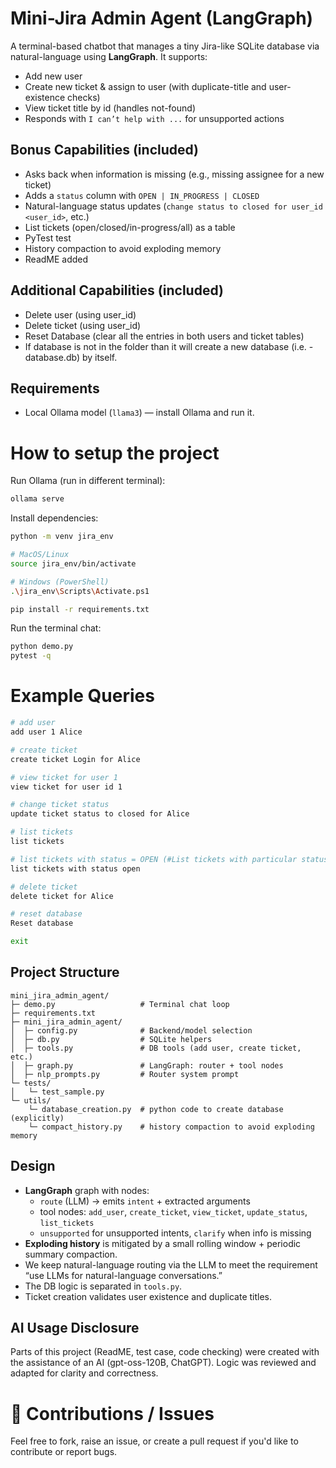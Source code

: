 # Mini-Jira Admin Agent (LangGraph)

A terminal-based chatbot that manages a tiny Jira-like SQLite database via natural-language using **LangGraph**.
It supports:
- Add new user
- Create new ticket & assign to user (with duplicate-title and user-existence checks)
- View ticket title by id (handles not-found)
- Responds with `I can’t help with ...` for unsupported actions

## Bonus Capabilities (included)
- Asks back when information is missing (e.g., missing assignee for a new ticket)
- Adds a `status` column with `OPEN | IN_PROGRESS | CLOSED`
- Natural-language status updates (`change status to closed for user_id <user_id>`, etc.)
- List tickets (open/closed/in-progress/all) as a table
- PyTest test
- History compaction to avoid exploding memory
- ReadME added

## Additional Capabilities (included)
- Delete user (using user_id)
- Delete ticket (using user_id)
- Reset Database (clear all the entries in both users and ticket tables)
- If database is not in the folder than it will create a new database (i.e. - database.db) by itself.

## Requirements
- Local Ollama model (`llama3`) — install Ollama and run it.

# How to setup the project
Run Ollama (run in different terminal):
```bash
ollama serve
```

Install dependencies:
```bash
python -m venv jira_env

# MacOS/Linux
source jira_env/bin/activate

# Windows (PowerShell)
.\jira_env\Scripts\Activate.ps1

pip install -r requirements.txt
```

Run the terminal chat:
```bash
python demo.py
pytest -q 
```

# Example Queries
```bash
# add user
add user 1 Alice

# create ticket
create ticket Login for Alice

# view ticket for user 1
view ticket for user id 1

# change ticket status
update ticket status to closed for Alice

# list tickets
list tickets

# list tickets with status = OPEN (#List tickets with particular status)
list tickets with status open 

# delete ticket
delete ticket for Alice

# reset database
Reset database

exit
```

## Project Structure
```
mini_jira_admin_agent/
├─ demo.py                   # Terminal chat loop
├─ requirements.txt
├─ mini_jira_admin_agent/
│  ├─ config.py              # Backend/model selection
│  ├─ db.py                  # SQLite helpers 
│  ├─ tools.py               # DB tools (add user, create ticket, etc.)
│  ├─ graph.py               # LangGraph: router + tool nodes
│  ├─ nlp_prompts.py         # Router system prompt
└─ tests/
│   └─ test_sample.py
└─ utils/
    └─ database_creation.py  # python code to create database (explicitly)
    └─ compact_history.py    # history compaction to avoid exploding memory
```

## Design
- **LangGraph** graph with nodes:
  - `route` (LLM) → emits `intent` + extracted arguments
  - tool nodes: `add_user`, `create_ticket`, `view_ticket`, `update_status`, `list_tickets`
  - `unsupported` for unsupported intents, `clarify` when info is missing
- **Exploding history** is mitigated by a small rolling window + periodic summary compaction.
- We keep natural-language routing via the LLM to meet the requirement “use LLMs for natural-language conversations.”
- The DB logic is separated in `tools.py`.
- Ticket creation validates user existence and duplicate titles.

## AI Usage Disclosure
Parts of this project (ReadME, test case, code checking) were created with the assistance of an AI (gpt-oss-120B, ChatGPT). Logic was reviewed and adapted for clarity and correctness.

# 🙌 Contributions / Issues
Feel free to fork, raise an issue, or create a pull request if you'd like to contribute or report bugs.
